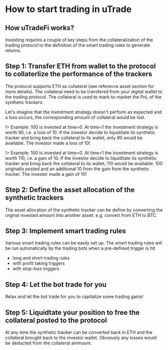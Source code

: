 # How to start trading in uTrade

## How uTradeFi works?  

Investing requires a couple of key steps from the collateralization of the trading protocol to the definition of the smart trading rules to generate returns.

## Step 1: Transfer ETH from wallet to the protocol to collaterlize the performance of the trackers

The protocol supports ETH as collateral (see reference asset section for more details). The collateral need to be transfered from your digital wallet to the trading protocol. The collateral is used to mark-to-market the PnL of the synthetic trackers.

Let's imagine that the investment strategy doesn't perform as expected and a loss occurs, the corresponding amount of collateral would be lost.

!> Example: 100 is invested at time=0. At time=1 the investment strategy is worth 90, i.e. a loss of 10. If the investor decide to liquiditate its synthetic tracker and bring back the collateral to its wallet, only 90 would be available. The investor made a loss of 10!

!> Example: 100 is invested at time=0. At time=1 the investment strategy is worth 110, i.e. a gain of 10. If the investor decide to liquiditate its synthetic tracker and bring back the collateral to its wallet, 110 would be available: 100 originally posted and an additional 10 from the gain from the synthetic tracker. The investor made a gain of 10!

## Step 2: Define the asset allocation of the synthetic trackers

The asset allocation of the synthetic tracker can be define by converting the orginal invested amount into another asset: e.g. convert from ETH to BTC.

## Step 3: Implement smart trading rules

Various smart trading rules can be easily set up. The smart trading rules will be run automatically by the trading bots when a pre-defined trigger is hit
* long and short trading rules
* with profit taking triggers
* with stop-loss triggers

## Step 4: Let the bot trade for you

Relax and let the bot trade for you to capitalize some trading gains!

## Step 5: Liquidtate your position to free the collateral posted to the protocol

At any time the synthetic tracker can be converted back in ETH and the collateral brought back to the investor wallet. Obviously any losses would be deducted from the collateral ammount.

